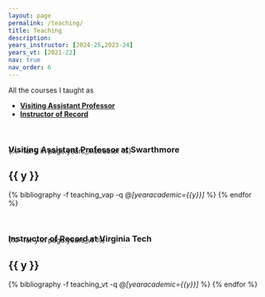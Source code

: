 ```yaml
---
layout: page
permalink: /teaching/
title: Teaching
description: 
years_instructor: [2024-25,2023-24]
years_vt: [2021-22]
nav: true
nav_order: 6
---
```



<p> 
All the courses I taught as 
</p>

<p>
<ul>
    <li><a href="#VAP"><b>Visiting Assistant Professor</b></a></li>
    <li><a href="#ior"><b>Instructor of Record</b></a></li>
</ul>
</p>




<div class="publications">


<a id="VAP"><h3 style="margin-top: 3.3rem; margin-bottom: -1.0rem;"><b>Visiting Assistant Professor at Swarthmore</b></h3></a>
{%- for y in page.years_instructor %}    
    <h2 class="year">{{ y }}</h2>
        {% bibliography -f teaching_vap -q @*[yearacademic={{y}}]* %}
{% endfor %}


<a id="ior"><h3 style="margin-top: 3.3rem; margin-bottom: -1.0rem;"><b>Instructor of Record at Virginia Tech</b></h3></a>
{%- for y in page.years_vt %}    
    <h2 class="year">{{ y }}</h2>
        {% bibliography -f teaching_vt -q @*[yearacademic={{y}}]* %}
{% endfor %}


</div>


